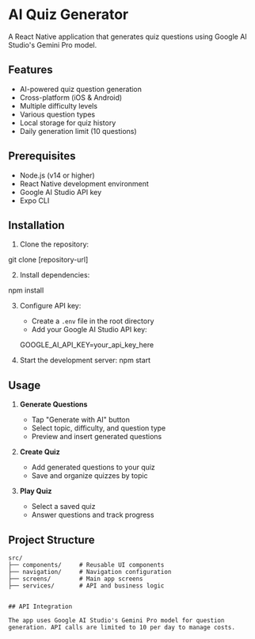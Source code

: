# AI Quiz Generator

A React Native application that generates quiz questions using Google AI Studio's Gemini Pro model.

## Features

-  AI-powered quiz question generation
-  Cross-platform (iOS & Android)
-  Multiple difficulty levels
-  Various question types
-  Local storage for quiz history
-  Daily generation limit (10 questions)

## Prerequisites

- Node.js (v14 or higher)
- React Native development environment
- Google AI Studio API key
- Expo CLI

## Installation

1. Clone the repository:

git clone [repository-url]

2. Install dependencies:

npm install


3. Configure API key:
   - Create a `.env` file in the root directory
   - Add your Google AI Studio API key:

   GOOGLE_AI_API_KEY=your_api_key_here
   

4. Start the development server:
npm start


## Usage

1. **Generate Questions**
   - Tap "Generate with AI" button
   - Select topic, difficulty, and question type
   - Preview and insert generated questions

2. **Create Quiz**
   - Add generated questions to your quiz
   - Save and organize quizzes by topic

3. **Play Quiz**
   - Select a saved quiz
   - Answer questions and track progress

## Project Structure

```
src/
├── components/     # Reusable UI components
├── navigation/     # Navigation configuration
├── screens/        # Main app screens
├── services/       # API and business logic


## API Integration

The app uses Google AI Studio's Gemini Pro model for question generation. API calls are limited to 10 per day to manage costs.

